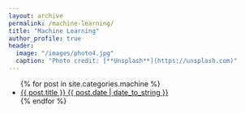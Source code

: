 ```yaml
---
layout: archive
permalink: /machine-learning/
title: "Machine Learning"
author_profile: true
header:
  image: "/images/photo4.jpg"
  caption: "Photo credit: [**Unsplash**](https://unsplash.com)"
---
```


<ul>
  {% for post in site.categories.machine %}
    <li>
      <a href="{{ post.url }}">{{ post.title }} {{ post.date | date_to_string }}</a>
    </li>
  {% endfor %}
</ul>
